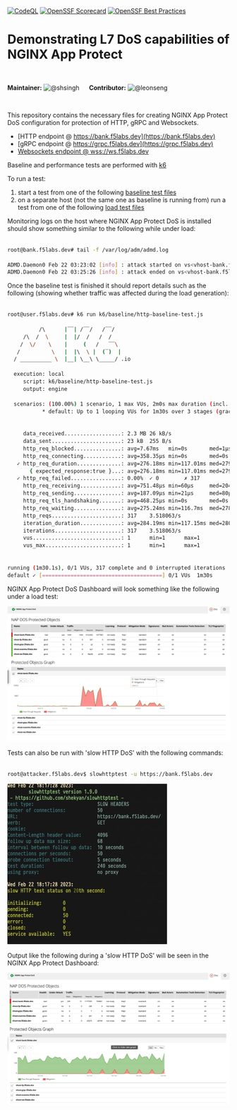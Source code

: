 [![CodeQL](https://github.com/starnowski/posmulten/workflows/CodeQL/badge.svg)](https://github.com/apcj-f5/nap-dos-demo/actions?query=workflow%3ACodeQL)
[![OpenSSF Scorecard](https://api.securityscorecards.dev/projects/github.com/apcj-f5/nap-dos-demo/badge)](https://api.securityscorecards.dev/projects/github.com/apcj-f5/nap-dos-demo)
[![OpenSSF Best Practices](https://bestpractices.coreinfrastructure.org/projects/7109/badge)](https://bestpractices.coreinfrastructure.org/projects/7109)


# Demonstrating L7 DoS capabilities of NGINX App Protect

<br>

**Maintainer:** ![@shsingh](https://avatars.githubusercontent.com/u/412800?s=15&v=4)  &emsp; **Contributor:** ![@leonseng](https://avatars.githubusercontent.com/u/26860216?s=20&v=4)



<br>

This repository contains the necessary files for creating NGINX App Protect DoS configuration
for protection of HTTP, gRPC and Websockets.

- [HTTP endpoint @ https://bank.f5labs.dev](https://bank.f5labs.dev)
- [gRPC endpoint @ https://grpc.f5labs.dev](https://grpc.f5labs.dev)
- [Websockets endpoint @ wss://ws.f5labs.dev](https://ws.f5labs.dev)

Baseline and performance tests are performed with [k6](https://k6.io)

To run a test:

1. start a test from one of the following [baseline test files](k6/baseline)
2. on a separate host (not the same one as baseline is running from) run a test from one of the following [load test files](k6/load)

Monitoring logs on the host where NGINX App Protect DoS is installed should show something similar to the following while under load:

```bash

root@bank.f5labs.dev# tail -f /var/log/adm/admd.log

ADMD.Daemon0 Feb 22 03:23:02 [info] : attack started on vs<vhost-bank.f5labs.dev>, profile<vhost-bank.f5labs.dev_prof_0>, attack_id<22>, is_under_attack=<1>, arb_declared_attack<0>, health<1.50>, global_conn<10>, L7 Drop ratio=0.00000
ADMD.Daemon0 Feb 22 03:25:26 [info] : attack ended on vs<vhost-bank.f5labs.dev> profile<vhost-bank.f5labs.dev_prof_0>, m_time_without_attack<0>

```

Once the baseline test is finished it should report details such as the following (showing whether traffic was affected during the load generation):

```bash

root@user.f5labs.dev# k6 run k6/baseline/http-baseline-test.js

          /\      |‾‾| /‾‾/   /‾‾/
     /\  /  \     |  |/  /   /  /
    /  \/    \    |     (   /   ‾‾\
   /          \   |  |\  \ |  (‾)  |
  / __________ \  |__| \__\ \_____/ .io

  execution: local
     script: k6/baseline/http-baseline-test.js
     output: engine

  scenarios: (100.00%) 1 scenario, 1 max VUs, 2m0s max duration (incl. graceful stop):
           * default: Up to 1 looping VUs for 1m30s over 3 stages (gracefulRampDown: 30s, gracefulStop: 30s)


     data_received..................: 2.3 MB 26 kB/s
     data_sent......................: 23 kB  255 B/s
     http_req_blocked...............: avg=7.67ms   min=0s       med=1µs      max=2.43s    p(90)=2µs      p(95)=2µs
     http_req_connecting............: avg=358.35µs min=0s       med=0s       max=113.6ms  p(90)=0s       p(95)=0s
   ✓ http_req_duration..............: avg=276.18ms min=117.01ms med=279.68ms max=1.59s    p(90)=326.93ms p(95)=388.69ms
       { expected_response:true }...: avg=276.18ms min=117.01ms med=279.68ms max=1.59s    p(90)=326.93ms p(95)=388.69ms
   ✓ http_req_failed................: 0.00%  ✓ 0        ✗ 317
     http_req_receiving.............: avg=751.48µs min=60µs     med=204µs    max=99.39ms  p(90)=611.6µs  p(95)=1.42ms
     http_req_sending...............: avg=187.09µs min=21µs     med=80µs     max=8.53ms   p(90)=318.8µs  p(95)=475.79µs
     http_req_tls_handshaking.......: avg=468.25µs min=0s       med=0s       max=148.43ms p(90)=0s       p(95)=0s
     http_req_waiting...............: avg=275.24ms min=116.7ms  med=278.49ms max=1.59s    p(90)=326.67ms p(95)=388.53ms
     http_reqs......................: 317    3.518063/s
     iteration_duration.............: avg=284.19ms min=117.15ms med=280.37ms max=2.66s    p(90)=330.48ms p(95)=391.36ms
     iterations.....................: 317    3.518063/s
     vus............................: 1      min=1      max=1
     vus_max........................: 1      min=1      max=1


running (1m30.1s), 0/1 VUs, 317 complete and 0 interrupted iterations
default ✓ [======================================] 0/1 VUs  1m30s


```

NGINX App Protect DoS Dashboard will look something like the following under a load test:

![NGINX App Protect DoS Dashboard during load test](nap-load-test-bank.f5labs.dev.png)

Tests can also be run with 'slow HTTP DoS' with the following commands:

```bash

root@attacker.f5labs.dev$ slowhttptest -u https://bank.f5labs.dev

```

![Output during slowhttptest](slowhttptest-bank.f5labs.dev.png)

Output like the following during a 'slow HTTP DoS' will be seen in the NGINX App Protect Dashboard:

![NGINX App Protect DoS Dashboard during slowhttptest](nap-dos-dashboard-during-slowhttptest-bank.f5labs.dev.png)
